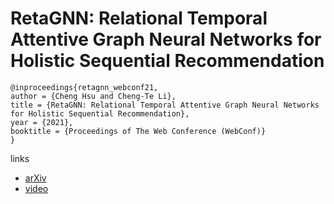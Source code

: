 # RetaGNN: Relational Temporal Attentive Graph Neural Networks for Holistic Sequential Recommendation

```
@inproceedings{retagnn_webconf21,
author = {Cheng Hsu and Cheng-Te Li},
title = {RetaGNN: Relational Temporal Attentive Graph Neural Networks for Holistic Sequential Recommendation},
year = {2021},
booktitle = {Proceedings of The Web Conference (WebConf)}
}
```

links
- [arXiv](https://arxiv.org/abs/2101.12457)
- [video](https://www.youtube.com/watch?v=1GOHIdnFiFk)